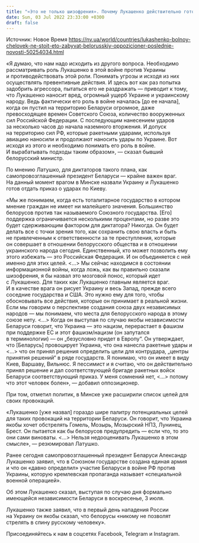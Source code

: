 ```yaml
---
title: "«Это не только шизофрения». Почему Лукашенко действительно готов вступить в войну против Украины — белорусский оппозиционер"
date: Sun, 03 Jul 2022 23:33:00 +0300
draft: false
---
```

Источник: Новое Время https://nv.ua/world/countries/lukashenko-bolnoy-chelovek-ne-stoit-eto-zabyvat-belorusskiy-oppozicioner-poslednie-novosti-50254034.html


 «Я думаю, что нам надо исходить из другого вопроса. Необходимо рассматривать роль Лукашенко в этой войне против Украины и противодействовать этой роли. Понимать угрозы и исходя из них осуществлять превентивные действия. И здесь вот как раз попытка задобрить агрессора, пытаться его не раздражать — приводит к тому, что Лукашенко наносит вред, огромный ущерб Украине и украинскому народу. Ведь фактически его роль в войне началась [до ее начала], когда он пустил на территорию Беларуси огромное, даже превосходящее времен Советского Союза, количество вооруженных сил Российской Федерации. С последующим нанесением ударов за несколько часов до начала наземного вторжения. И допуск на территорию сил РФ, которые ракетными ударами, используя авиацию наносили и продолжают наносить удары по Украине. Вот исходя из этого и необходимо понимать его роль в войне. И вырабатывать подходы таким образом», — сказал бывший белорусский министр.

По мнению Латушко, для диктаторов такого плана, как самопровозглашенный президент Беларуси — крайне важен враг. На данный момент врагом в Минске назвали Украину и Лукашенко готов отдать приказ о ударах по Киеву.

«Мы же понимаем, когда есть тоталитарное государство в котором мнение граждан не имеет ни малейшего значения. Большинство белорусов против так называемого Союзного государства. [Его] поддержка ограничивается несколькими процентами, но разве это будет сдерживающим фактором для диктатора? Никогда. Он будет делать все с точки зрения того, как сохранить свою власть и быть не привлеченным к ответственности за те преступления, которые он совершает в отношении белорусского общества и в отношении украинского народа сегодня. Единственный, кто может позволить ему этого избежать — это Российская Федерация. И он объединяется с ней именно для этих целей. <...> Мы сейчас находимся в состоянии информационной войны, когда ложь, как вы правильно сказали шизофрения, я бы назвал это мозговой понос, который идет с Лукашенко. Для таких как Лукашенко главным является враг. И в качестве врага он рисует Украину и весь Запад, прежде всего соседние государства и США. Это нужно ему для того, чтобы обосновывать все действия, которые он принимает в реальной жизни. Если мы говорим о перспективе создания союза двух независимых народов — мы понимаем, что места для белорусского народа в этому союзе нету. <...> Когда он выступая по случаю якобы независимости Беларуси говорит, что Украина — это нацизм, перерастает в фашизм при поддержке ЕС и этот фашизм/нацизм (он запутался в терминологии) — он „безусловно придет в Европу“. Он утверждает, что [Беларусь] провоцирует Украина, что она нанесла ракетные удары и <...> что он принял решения определить цели для контрудара, „центры принятия решений“ в ряде государств. Я понимаю, что он имеет в виду Киев, Варшаву, Вильнюс. Я пессимист и я считаю, что он действительно принял решение и дал соответствующей бригаде ракетных войск Беларуси соответствующий приказ. У меня сомнений нет, <...> потому что этот человек болен», — добавил оппозиционер.

При том, отметил политик, в Минске уже расширили список целей для своих провокаций.

«Лукашенко [уже назвал] гораздо шире палитру потенциальных целей для таких провокаций на территории Беларуси. Он говорит, что Украина якобы хочет обстрелять Гомель, Мозырь, Мозырский НПЗ, Лунинец, Брест. Он пытается как бы белорусов предупредить — если что, то это они сами виноваты. <...> Нельзя недооценивать Лукашенко в этом смысле», — резюмировал Латушко.

Ранее сегодня самопровозглашенный президент Беларуси Александр Лукашенко заявил, что в Союзном государстве создана единая армия и что он «давно определил» участие Беларуси в войне РФ против Украины, которую кремлевская пропаганда называет «специальной военной операцией».

Об этом Лукашенко сказал, выступая по случаю дня формально имеющейся независимости Беларуси в воскресенье, 3 июля.

Лукашенко также заявил, что в первый день нападения России на Украину он якобы сказал, что белорусы «никому не позволят стрелять в спину русскому человеку».

Присоединяйтесь к нам в соцсетях Facebook, Telegram и Instagram.
